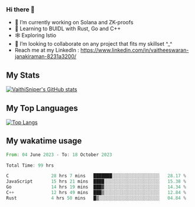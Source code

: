 ### Hi there 👋

- 🔭 I’m currently working on Solana and ZK-proofs
- 📖 Learning to BUIDL with Rust, Go and C++
- 🕸️ Exploring Istio
- 👯 I’m looking to collaborate on any project that fits my skillset ^_^
- Reach me at my LinkedIn : https://www.linkedin.com/in/vaitheeswaran-janakiraman-8231a3200/

## My Stats
[![VaithiSniper's GitHub stats](https://github-readme-stats.vercel.app/api?username=VaithiSniper&hide=stars&theme=radical)](https://github.com/anuraghazra/github-readme-stats)

## My Top Languages

[![Top Langs](https://github-readme-stats.vercel.app/api/top-langs/?username=VaithiSniper&layout=compact)](https://github.com/anuraghazra/github-readme-stats)

## My wakatime usage

<!--START_SECTION:waka-->

```rust
From: 04 June 2023 - To: 18 October 2023

Total Time: 99 hrs

C                28 hrs 7 mins   ███████░░░░░░░░░░░░░░░░░░   28.17 %
JavaScript       15 hrs 21 mins  ████░░░░░░░░░░░░░░░░░░░░░   15.38 %
Go               14 hrs 19 mins  ███▓░░░░░░░░░░░░░░░░░░░░░   14.34 %
C++              12 hrs 49 mins  ███▒░░░░░░░░░░░░░░░░░░░░░   12.84 %
Rust             4 hrs 50 mins   █▒░░░░░░░░░░░░░░░░░░░░░░░   04.84 %
```

<!--END_SECTION:waka-->
